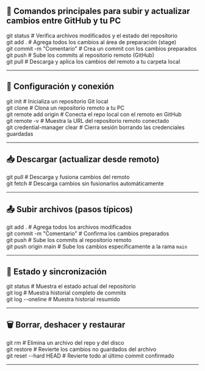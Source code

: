 ## 🚀 Comandos principales para subir y actualizar cambios entre GitHub y tu PC

git status                       # Verifica archivos modificados y el estado del repositorio  
git add .                        # Agrega todos los cambios al área de preparación (stage)  
git commit -m "Comentario"       # Crea un commit con los cambios preparados  
git push                         # Sube los commits al repositorio remoto (GitHub)  
git pull                         # Descarga y aplica los cambios del remoto a tu carpeta local  

---

## 🔧 Configuración y conexión

git init                         # Inicializa un repositorio Git local  
git clone <url>                  # Clona un repositorio remoto a tu PC  
git remote add origin <url>      # Conecta el repo local con el remoto en GitHub  
git remote -v                    # Muestra la URL del repositorio remoto conectado  
git credential-manager clear     # Cierra sesión borrando las credenciales guardadas  

---

## 📥 Descargar (actualizar desde remoto)

git pull                         # Descarga y fusiona cambios del remoto  
git fetch                        # Descarga cambios sin fusionarlos automáticamente  

---

## 📤 Subir archivos (pasos típicos)

git add .                        # Agrega todos los archivos modificados  
git commit -m "Comentario"       # Confirma los cambios preparados  
git push                         # Sube los commits al repositorio remoto  
git push origin main             # Sube los cambios específicamente a la rama `main`  

---

## 🔄 Estado y sincronización

git status                       # Muestra el estado actual del repositorio  
git log                          # Muestra historial completo de commits  
git log --oneline                # Muestra historial resumido  

---

## 🗑️ Borrar, deshacer y restaurar

git rm <archivo>                # Elimina un archivo del repo y del disco  
git restore <archivo>           # Revierte los cambios no guardados del archivo  
git reset --hard HEAD           # Revierte todo al último commit confirmado  

---

